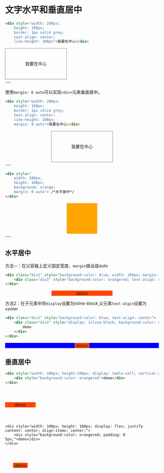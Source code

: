 # 文字水平和垂直居中

```html
<div style="width: 200px; 
    height: 100px; 
    border: 1px solid grey; 
    text-align: center;
    line-height: 100px">我要在中心</div>
```

<div style="width: 200px; 
    height: 100px; 
    border: 1px solid grey; 
    text-align: center;
    line-height: 100px">我要在中心
</div>
---

使用`margin: 0 auto`可以实现`<div>`元素垂直居中。

```html
<div style="width: 200px; 
    height: 100px; 
    border: 1px solid grey; 
    text-align: center;
    line-height: 100px;
    margin: 0 auto">我要在中心</div>
```

<div style="width: 200px; 
    height: 100px; 
    border: 1px solid grey; 
    text-align: center;
    line-height: 100px;
    margin: 0 auto">我要在中心</div>
---

```html
<div style="
    width: 100px; 
    height: 100px; 
    background: orange;
    margin: 0 auto"> /*水平居中*/
</div>
```

<div style="
    width: 100px; 
    height: 100px; 
    background: orange;
    margin: 0 auto"></div>
---

## 水平居中

方法`一`：在父容器上定义固定宽度，`margin`值设成*auto*

```html
<div class="div1" style="background-color: blue; width: 200px; margin: auto">
    <div class="div2" style="background-color: orangered; text-align: center">demo</div>
</div>
```

<div class="div1" style="background-color: blue; width: 200px; margin: auto">
    <div class="div2" style="background-color: orangered; text-align: center">demo</div>
</div>

方法2：在子元素中将`display`设置为*inline-block*,父元素`text-algin`设置为*center*

```html
<div class="div1" style="background-color: blue; text-align: center">
    <div class="div2" style="display: inline-block; background-color: orangered; padding: 0 5px">
        demo
    </div>
</div>
```

<div class="div1" style="background-color: blue; text-align: center">
    <div class="div2" style="display: inline-block; background-color: orangered; padding: 0 5px">
        demo
    </div>
</div>

## 垂直居中

```html
<div style="width: 100px; height:100px; display: table-cell; vertical-align: middle; text-align: center">
    <div style="background-color: orangered">demo</div>
</div>
```

<div style="width: 100px; height:100px; display: table-cell; vertical-align: middle; text-align: center">
    <div style="background-color: orangered">demo</div>
</div>

```ht
<div style="width: 100px; height: 100px; display: flex; justify-content: center; align-items: center;">
    <div style="background-color: orangered; padding: 0 5px;">demo</div>
</div>
```

<div style="width: 100px; height: 100px; display: flex; justify-content: center; align-items: center;">
    <div style="background-color: orangered; padding: 0 5px;">demo</div>
</div>

## 






